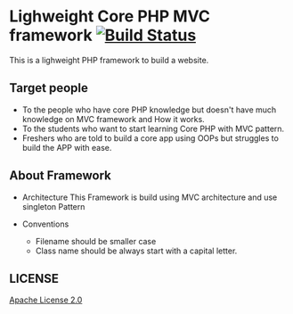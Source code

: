 
# Lighweight Core PHP MVC framework [![Build Status](https://travis-ci.com/sid04naik/php-framework.svg?branch=master)](https://travis-ci.com/sid04naik/php-framework)
This is a lighweight PHP framework to build a website.

## Target people
* To the people who have core PHP knowledge but doesn't have much knowledge on MVC framework and How it works.
* To the students who want to start learning Core PHP with MVC pattern.
* Freshers who are told to build a core app using OOPs but struggles to build the APP with ease.

## About Framework 
* Architecture 
This Framework is build using MVC architecture and use singleton Pattern

* Conventions
	- Filename should be smaller case
	- Class name should be always start with a capital letter.

## LICENSE
[Apache License 2.0](https://github.com/sid04naik/PHP-Framework/blob/master/LICENSE)
